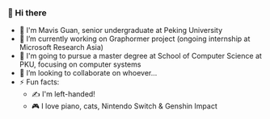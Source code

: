 ### 👋 Hi there
- :eyes: I'm Mavis Guan, senior undergraduate at Peking University
- 🔭 I’m currently working on Graphormer project (ongoing internship at Microsoft Research Asia)
- :book: I'm going to pursue a master degree at School of Computer Science at PKU, focusing on computer systems
- 👯 I’m looking to collaborate on whoever...
- ⚡ Fun facts: 
   - :writing_hand: I'm left-handed!
   - :video_game: I love piano, cats, Nintendo Switch & Genshin Impact
   

